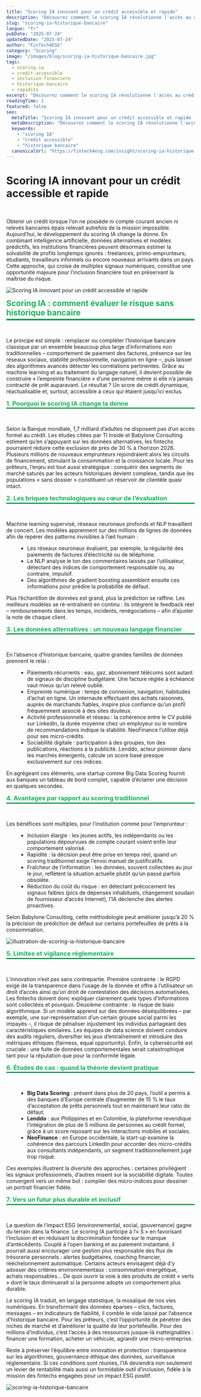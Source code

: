 ```yaml
---
title: "Scoring IA innovant pour un crédit accessible et rapide"
description: "Découvrez comment le scoring IA révolutionne l'accès au crédit sans historique bancaire en assurant inclusion et rapidité. FinTech4ESG vous guide."
slug: "scoring-ia-historique-bancaire"
langue: "fr"
pubDate: "2025-07-24"
updatedDate: "2025-07-24"
author: "FinTech4ESG"
category: "Scoring"
image: "/images/blog/scoring-ia-historique-bancaire.jpg"
tags:
  - scoring-ia
  - credit-accessible
  - inclusion-financiere
  - historique-bancaire
  - rapidite
excerpt: "Découvrez comment le scoring IA révolutionne l'accès au crédit sans historique bancaire en assurant inclusion et rapidité. FinTech4ESG vous guide."
readingTime: 1
featured: false
seo:
  metaTitle: "Scoring IA innovant pour un crédit accessible et rapide | FINTECH4ESG"
  metaDescription: "Découvrez comment le scoring IA révolutionne l'accès au crédit sans historique bancaire en assurant inclusion et rapidité. FinTech4ESG vous guide."
  keywords:
    - "scoring IA"
    - "crédit accessible"
    - "historique bancaire"
  canonicalUrl: "https://fintech4esg.com/insight/scoring-ia-historique-bancaire"
---
```


<h1>Scoring IA innovant pour un crédit accessible et rapide</h1>

&nbsp;

<p>Obtenir un crédit lorsque l’on ne possède ni compte courant ancien ni relevés bancaires épais relevait autrefois de la mission impossible. Aujourd’hui, le développement du scoring IA change la donne. En combinant intelligence artificielle, données alternatives et modèles prédictifs, les institutions financières peuvent désormais estimer la solvabilité de profils longtemps ignorés : freelances, primo-emprunteurs, étudiants, travailleurs informels ou encore nouveaux arrivants dans un pays. Cette approche, qui croise de multiples signaux numériques, constitue une opportunité majeure pour l’inclusion financière tout en préservant la maîtrise du risque.</p>

![Scoring IA innovant pour un crédit accessible et rapide](/images/blog/scoring-ia-historique-bancaire-fintech4esg.jpg)

<h2 style="color: #19af58; border-bottom: 4px solid #00924B; padding-bottom: .2rem; margin-top: 0.5rem; margin-bottom: .2rem;">
  Scoring IA : comment évaluer le risque sans historique bancaire
</h2>

&nbsp;

<p>Le principe est simple : remplacer ou compléter l’historique bancaire classique par un ensemble beaucoup plus large d’informations non traditionnelles – comportement de paiement des factures, présence sur les réseaux sociaux, stabilité professionnelle, navigation en ligne –, puis laisser des algorithmes avancés détecter les corrélations pertinentes. Grâce au machine learning et au traitement du langage naturel, il devient possible de construire « l’empreinte financière » d’une personne même si elle n’a jamais contracté de prêt auparavant. Le résultat ? Un score de crédit dynamique, réactualisable et, surtout, accessible à ceux qui étaient jusqu’ici exclus.</p>

<h3 style="color: #19af58; border-bottom: 3px solid #00924B; padding-bottom: .1rem; margin-top: 0.6rem; margin-bottom: .2rem;">
  1. Pourquoi le scoring IA change la donne
</h3>

&nbsp;
<p>Selon la Banque mondiale, 1,7 milliard d’adultes ne disposent pas d’un accès formel au crédit. Les études citées par TI Inside et Babylone Consulting estiment qu’en s’appuyant sur les données alternatives, les fintechs pourraient réduire cette exclusion de près de 30 % à l’horizon 2026. Plusieurs millions de nouveaux emprunteurs rejoindraient alors les circuits de financement, stimulant la consommation et la croissance locale. Pour les prêteurs, l’enjeu est tout aussi stratégique : conquérir des segments de marché saturés par les acteurs historiques devient complexe, tandis que les populations « sans dossier » constituent un réservoir de clientèle quasi intact.</p>

<h3 style="color: #19af58; border-bottom: 3px solid #00924B; padding-bottom: .1rem; margin-top: 0.6rem; margin-bottom: .2rem;">
  2. Les briques technologiques au cœur de l’évaluation
</h3>

&nbsp;
<p>Machine learning supervisé, réseaux neuronaux profonds et NLP travaillent de concert. Les modèles apprennent sur des millions de lignes de données afin de repérer des patterns invisibles à l’œil humain :</p>
<ul style="list-style-type: disc; margin-left: 2rem;">
  <li>Les réseaux neuronaux évaluent, par exemple, la régularité des paiements de factures d’électricité ou de téléphone.</li>
  <li>Le NLP analyse le ton des commentaires laissés par l’utilisateur, détectant des indices de comportement responsable ou, au contraire, impulsif.</li>
  <li>Des algorithmes de gradient boosting assemblent ensuite ces informations pour prédire la probabilité de défaut.</li>
</ul>
<p>Plus l’échantillon de données est grand, plus la prédiction se raffine. Les meilleurs modèles se ré-entraînent en continu : ils intègrent le feedback réel – remboursements dans les temps, incidents, renégociations – afin d’ajuster la note de chaque client.</p>

<h3 style="color: #19af58; border-bottom: 3px solid #00924B; padding-bottom: .1rem; margin-top: 0.6rem; margin-bottom: .2rem;">
  3. Les données alternatives : un nouveau langage financier
</h3>

&nbsp;
<p>En l’absence d’historique bancaire, quatre grandes familles de données prennent le relai :</p>
<ul style="list-style-type: disc; margin-left: 2rem;">
  <li>Paiements récurrents : eau, gaz, abonnement télécoms sont autant de signaux de discipline budgétaire. Une facture réglée à échéance vaut mieux qu’un relevé oublié.</li>
  <li>Empreinte numérique : temps de connexion, navigation, habitudes d’achat en ligne. Un internaute effectuant des achats raisonnés, auprès de marchands fiables, inspire plus confiance qu’un profil fréquemment associé à des sites douteux.</li>
  <li>Activité professionnelle et réseau : la cohérence entre le CV publié sur LinkedIn, la durée moyenne chez un employeur ou le nombre de recommandations indique la stabilité. NeoFinance l’utilise déjà pour ses micro-crédits.</li>
  <li>Sociabilité digitale : participation à des groupes, ton des publications, réactions à la publicité. Lenddo, acteur pionnier dans les marchés émergents, calcule un score basé presque exclusivement sur ces indices.</li>
</ul>
<p>En agrégeant ces éléments, une startup comme Big Data Scoring fournit aux banques un tableau de bord complet, capable d’éclairer une décision en quelques secondes.</p>

<h3 style="color: #19af58; border-bottom: 3px solid #00924B; padding-bottom: .1rem; margin-top: 0.6rem; margin-bottom: .2rem;">
  4. Avantages par rapport au scoring traditionnel
</h3>

&nbsp;
<p>Les bénéfices sont multiples, pour l’institution comme pour l’emprunteur :</p>
<ul style="list-style-type: disc; margin-left: 2rem;">
  <li>Inclusion élargie : les jeunes actifs, les indépendants ou les populations dépourvues de compte courant voient enfin leur comportement valorisé.</li>
  <li>Rapidité : la décision peut être prise en temps réel, quand un scoring traditionnel exige l’envoi manuel de justificatifs.</li>
  <li>Fraîcheur de l’information : les données, souvent collectées au jour le jour, reflètent la situation actuelle plutôt qu’un passé parfois obsolète.</li>
  <li>Réduction du coût du risque : en détectant précocement les signaux faibles (pics de dépenses inhabituels, changement soudain de fournisseur d’accès Internet), l’IA déclenche des alertes proactives.</li>
</ul>
<p>Selon Babylone Consulting, cette méthodologie peut améliorer jusqu’à 20 % la précision de prédiction de défaut sur certains portefeuilles de prêts à la consommation.</p>

![illustration-de-scoring-ia-historique-bancaire](/images/blog/scoring-ia-historique-bancaire-2025.jpg)

<h3 style="color: #19af58; border-bottom: 3px solid #00924B; padding-bottom: .1rem; margin-top: 0.6rem; margin-bottom: .2rem;">
  5. Limites et vigilance réglementaire
</h3>

&nbsp;
<p>L’innovation n’est pas sans contrepartie. Première contrainte : le RGPD exige de la transparence dans l’usage de la donnée et offre à l’utilisateur un droit d’accès ainsi qu’un droit de contestation des décisions automatisées. Les fintechs doivent donc expliquer clairement quels types d’informations sont collectées et pourquoi. Deuxième contrainte : le risque de biais algorithmique. Si un modèle apprend sur des données déséquilibrées – par exemple, une sur-représentation d’un certain groupe social parmi les impayés –, il risque de pénaliser injustement les individus partageant des caractéristiques similaires. Les équipes de data science doivent conduire des audits réguliers, diversifier les jeux d’entraînement et introduire des métriques éthiques (fairness, equal opportunity). Enfin, la cybersécurité est cruciale : une fuite de données comportementales serait catastrophique tant pour la réputation que pour la conformité légale.</p>

<h3 style="color: #19af58; border-bottom: 3px solid #00924B; padding-bottom: .1rem; margin-top: 0.6rem; margin-bottom: .2rem;">
  6. Études de cas : quand la théorie devient pratique
</h3>

&nbsp;
<ul style="list-style-type: disc; margin-left: 2rem;">
  <li><strong>Big Data Scoring</strong> : présent dans plus de 20 pays, l’outil a permis à des banques d’Europe centrale d’augmenter de 15 % le taux d’acceptation de prêts personnels tout en maintenant leur ratio de défaut.</li>
  <li><strong>Lenddo</strong> : aux Philippines et en Colombie, la plateforme revendique l’intégration de plus de 5 millions de personnes au crédit formel, grâce à un score reposant sur les interactions mobiles et sociales.</li>
  <li><strong>NeoFinance</strong> : en Europe occidentale, la start-up examine la cohérence des parcours LinkedIn pour accorder des micro-crédits aux consultants indépendants, un segment traditionnellement jugé trop risqué.</li>
</ul>
<p>Ces exemples illustrent la diversité des approches : certaines privilégient les signaux professionnels, d’autres misent sur la sociabilité digitale. Toutes convergent vers un même but : compiler des micro-indices pour dessiner un portrait financier fidèle.</p>

<h3 style="color: #19af58; border-bottom: 3px solid #00924B; padding-bottom: .1rem; margin-top: 0.6rem; margin-bottom: .2rem;">
  7. Vers un futur plus durable et inclusif
</h3>

&nbsp;
<p>La question de l’impact ESG (environnemental, social, gouvernance) gagne du terrain dans la finance. Le scoring IA participe à l’« S » en favorisant l’inclusion et en réduisant la discrimination fondée sur le manque d’antécédents. Couplé à l’open banking et au paiement instantané, il pourrait aussi encourager une gestion plus responsable des flux de trésorerie personnels : alertes budgétaires, coaching financier, rééchelonnement automatique. Certains acteurs envisagent déjà d’y adosser des critères environnementaux : consommation énergétique, achats responsables… De quoi ouvrir la voie à des produits de crédit « verts » dont le taux diminuerait si la personne adopte un comportement plus durable.</p>

<p>Le scoring IA traduit, en langage statistique, la mosaïque de nos vies numériques. En transformant des données éparses – clics, factures, messages – en indicateurs de fiabilité, il comble le vide laissé par l’absence d’historique bancaire. Pour les prêteurs, c’est l’opportunité de pénétrer des niches de marché et d’améliorer la qualité de leur portefeuille. Pour des millions d’individus, c’est l’accès à des ressources jusque-là inatteignables : financer une formation, acheter un véhicule, agrandir une micro-entreprise.</p>

<p>Reste à préserver l’équilibre entre innovation et protection : transparence sur les algorithmes, gouvernance éthique des données, surveillance réglementaire. Si ces conditions sont réunies, l’IA deviendra non seulement un levier de rentabilité mais aussi un formidable outil d’inclusion, fidèle à la mission des fintechs engagées pour un impact ESG positif.</p>

![scoring-ia-historique-bancaire](/images/blog/scoring-ia-historique-bancaire.jpg)